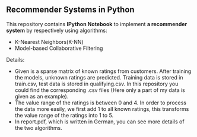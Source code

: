 ## Recommender Systems in Python
This repository contains **IPython Notebook** to implement **a recommender system** by respectively using algorithms:
* K-Nearest Neighbors(K-NN)
* Model-based Collaborative Filtering

Details:
* Given is a sparse matrix of known ratings from customers. After training the models, unknown ratings are predicted. 
  Training data is stored in train.csv, test data is stored in qualifying.csv. In this repository you could find the corresponding .csv files (Here only a part of my data is given as an example).
* The value range of the ratings is between 0 and 4. In order to process the data more easily, we first add 1 to all known ratings, this transforms the value range of the ratings into 1 to 5.
* In report.pdf, which is written in German, you can see more details of the two algorithms.
  
